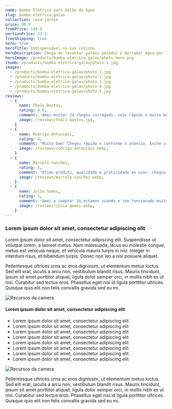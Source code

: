 ```yaml
---
name: Bomba Elétrica para Galão de Água
slug: bomba-eletrica-galao
collection: casa-jardim
price: 99.9
fromPrice: 149.9
portionPrice: 22.5
freeShipping: true
hero: true
heroTitle: Indispensável na sua cozinha
heroDescription: Chega de levantar galões pesados e derramar água por toda parte! Com a nossa bomba elétrica, você pode dispensar água de forma rápida e sem esforço. Basta pressionar um botão e deixar que a bomba faça o trabalho duro para você.
heroImage: /products/bomba-eletrica-galao/photo-hero.png
thumb: /products/bomba-eletrica-galao/photo-1.jpg
images:
  - /products/bomba-eletrica-galao/photo-1.jpg
  - /products/bomba-eletrica-galao/photo-2.jpg
  - /products/bomba-eletrica-galao/photo-3.jpg
  - /products/bomba-eletrica-galao/photo-4.jpg
  - /products/bomba-eletrica-galao/photo-5.jpg
reviews:
  - {
      name: Thais Bastos,
      rating: 4.6,
      comment: 'Amei muito! Já chegou carregado, veio rápido e muito bem embalado. O produto é de ótima qualidade!',
      image: /reviews/thais-bastos.jpg,
    }
  - {
      name: Rodrigo Antoniazi,
      rating: 4,
      comment: 'Muito bom! Chegou rápido e conforme o anúncio. Enche copo e garrafa bem rápido.',
      image: /reviews/rodrigo-antoniazi.webp,
    }
  - {
      name: Marcela Sanchez,
      rating: 5,
      comment: 'Ótimo produto, qualidade e praticidade ao usar. Chegou rápido e muito bem embalado.',
      image: /reviews/marcela-sanchez.webp,
    }
  - {
      name: Julia Gomes,
      rating: 5,
      comment: 'Amei a compra! Já estamos usando e tem funcionado muito bem. Chegou rápido em Recife, veio com todas as peças e o cabo pra carregar, tudo certinho.',
      image: /reviews/julia-gomes.webp,
    }
---
```


### Lorem ipsum dolor sit amet, consectetur adipiscing elit

Lorem ipsum dolor sit amet, consectetur adipiscing elit. Suspendisse ut volutpat lorem, a laoreet metus. Nam malesuada, lacus eu molestie congue, metus est vehicula neque, et vehicula mauris turpis in nisl. Integer in interdum risus, et bibendum turpis. Donec non leo a nisi posuere aliquet.

Pellentesque ultrices urna ac eros dignissim, ut elementum metus luctus. Sed elit erat, iaculis a arcu non, vestibulum blandit risus. Mauris tincidunt, ipsum sit amet porttitor aliquet, ligula dolor semper orci, in mollis nibh ex ut nisi. Curabitur sed lectus eros. Phasellus eget nisi id ligula porttitor ultrices. Quisque quis elit non felis convallis gravida sed eu mi.

![Recursos da camera](/products/bomba-eletrica-galao/photo-5.jpg)

#### Lorem ipsum dolor sit amet, consectetur adipiscing elit

- Lorem ipsum dolor sit amet, consectetur adipiscing elit
- Lorem ipsum dolor sit amet, consectetur adipiscing elit
- Lorem ipsum dolor sit amet, consectetur adipiscing elit
- Lorem ipsum dolor sit amet, consectetur adipiscing elit
- Lorem ipsum dolor sit amet, consectetur adipiscing elit
- Lorem ipsum dolor sit amet, consectetur adipiscing elit
- Lorem ipsum dolor sit amet, consectetur adipiscing elit
- Lorem ipsum dolor sit amet, consectetur adipiscing elit

![Recursos da camera](/products/bomba-eletrica-galao/photo-3.jpg)

Pellentesque ultrices urna ac eros dignissim, ut elementum metus luctus. Sed elit erat, iaculis a arcu non, vestibulum blandit risus. Mauris tincidunt, ipsum sit amet porttitor aliquet, ligula dolor semper orci, in mollis nibh ex ut nisi. Curabitur sed lectus eros. Phasellus eget nisi id ligula porttitor ultrices. Quisque quis elit non felis convallis gravida sed eu mi.
